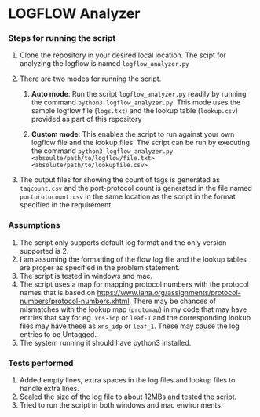 # LOGFLOW Analyzer

### Steps for running the script

1. Clone the repository in your desired local location. The scipt for analyzing the logflow is named `logflow_analyzer.py`
2. There are two modes for running the script.
    1. **Auto mode**: Run the script `logflow_analyzer.py` readily by running the command
                   `python3 logflow_analyzer.py`. This mode uses the sample logflow file (`logs.txt`) and the lookup table (`lookup.csv`) provided as part of this repository
    
    2. **Custom mode**: This enables the script to run against your own logflow file and the lookup files. The script can be run by executing the command `python3 logflow_analyzer.py <absoulte/path/to/logflow/file.txt> <absolute/path/to/lookupfile.csv>`

3. The output files for showing the count of tags is generated as `tagcount.csv` and the port-protocol count is generated in the file named `portprotocount.csv` in the same location as the script in the format specified in the requirement.

### Assumptions

1. The script only supports default log format and the only version supported is 2.
2. I am assuming the formatting of the flow log file and the lookup tables are proper as specified in the problem statement.
3. The script is tested in windows and mac.
4. The script uses a map for mapping protocol numbers with the protocol names that is based on https://www.iana.org/assignments/protocol-numbers/protocol-numbers.xhtml.
There may be chances of mismatches with the lookup map (`protomap`) in my code that may have entries that say for eg. `xns-idp` or `leaf-1` and the corresponding lookup files may have these as `xns_idp` or `leaf_1`. These may cause the log entries to be Untagged.
5. The system running it should have python3 installed.

### Tests performed

1. Added empty lines, extra spaces in the log files and lookup files to handle extra lines.
2. Scaled the size of the log file to about 12MBs and tested the script.
3. Tried to run the script in both windows and mac environments.